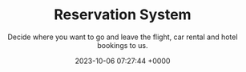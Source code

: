 ---
layout: post
title:  "Reservation System"
subtitle: Decide where you want to go and leave the flight, car rental and hotel bookings to us.
date:   2023-10-06 07:27:44 +0000
image: reservation.jpg
categories: jekyll update
alternative_url: https://cmclellen.github.io/reservation/
---